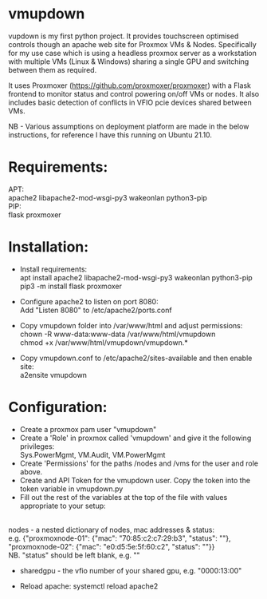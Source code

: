 # vmupdown
vupdown is my first python project. It provides touchscreen optimised controls though an apache web site for Proxmox VMs & Nodes. Specifically for my use case which is using a headless proxmox server as a workstation with multiple VMs (Linux & Windows) sharing a single GPU and switching between them as required.

It uses Proxmoxer (https://github.com/proxmoxer/proxmoxer) with a Flask frontend to monitor status and control powering on/off VMs or nodes. It also includes basic detection of conflicts in VFIO pcie devices shared between VMs.

NB - Various assumptions on deployment platform are made in the below instructions, for reference I have this running on Ubuntu 21.10.

# Requirements:
APT:
<br />apache2 libapache2-mod-wsgi-py3 wakeonlan python3-pip
<br />PIP:
<br />flask proxmoxer

# Installation:
- Install requirements:
<br />apt install apache2 libapache2-mod-wsgi-py3 wakeonlan python3-pip
<br />pip3 -m install flask proxmoxer
- Configure apache2 to listen on port 8080:
<br />Add "Listen 8080" to /etc/apache2/ports.conf

- Copy vmupdown folder into /var/www/html and adjust permissions:<br />
chown -R www-data:www-data /var/www/html/vmupdown<br />
chmod +x /var/www/html/vmupdown/vmupdown.*

- Copy vmupdown.conf to /etc/apache2/sites-available and then enable site:
<br />a2ensite vmupdown

# Configuration:
- Create a proxmox pam user "vmupdown"
- Create a 'Role' in proxmox called 'vmupdown' and give it the following privileges:
<br />Sys.PowerMgmt, VM.Audit, VM.PowerMgmt
- Create 'Permissions' for the paths /nodes and /vms for the user and role above.
- Create and API Token for the vmupdown user. Copy the token into the token variable in vmupdown.py
- Fill out the rest of the variables at the top of the file with values appropriate to your setup:

<br />nodes - a nested dictionary of nodes, mac addresses & status:
<br />e.g. {"proxmoxnode-01": {"mac": "70:85:c2:c7:29:b3", "status": ""}, "proxmoxnode-02": {"mac": "e0:d5:5e:5f:60:c2", "status": ""}}
<br />NB. "status" should be left blank, e.g. ""
- sharedgpu - the vfio number of your shared gpu, e.g. "0000:13:00"

- Reload apache:
systemctl reload apache2

